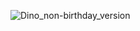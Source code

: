 ![Dino_non-birthday_version](https://user-images.githubusercontent.com/46029522/125870833-dfc164c3-1158-4785-bfbc-a60ad5233288.gif)
